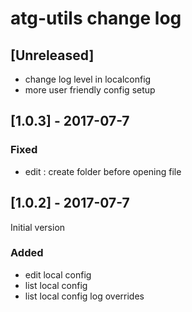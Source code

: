 # atg-utils change log

## [Unreleased]

 - change log level in localconfig
 - more user friendly config setup

## [1.0.3] - 2017-07-7

### Fixed
 - edit : create folder before opening file

## [1.0.2] - 2017-07-7

Initial version

### Added

 - edit local config
 - list local config
 - list local config log overrides